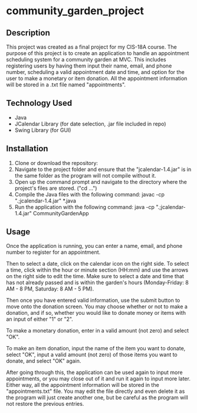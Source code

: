# community_garden_project

## Description
This project was created as a final project for my CIS-18A course. The purpose of this project is to create an application to handle an appointment scheduling system for a community garden at MVC. This includes registering users by having them input their name, email, and phone number, scheduling a valid appointment date and time, and option for the user to make a monetary or item donation. All the appointment information will be stored in a .txt file named "appointments".

## Technology Used
- Java
- JCalendar Library (for date selection, .jar file included in repo)
- Swing Library (for GUI)

## Installation
1. Clone or download the repository:
2. Navigate to the project folder and ensure that the "jcalendar-1.4.jar" is in the same folder as the program will not compile without it.
3. Open up the command prompt and navigate to the directory where the project's files are stored. ("cd \...")
4. Compile the Java files with the following command:
   javac -cp ".;jcalendar-1.4.jar" *.java
5. Run the application with the following command:
   java -cp ".;jcalendar-1.4.jar" CommunityGardenApp

## Usage
Once the application is running, you can enter a name, email, and phone number to register for an appointment.

Then to select a date, click on the calendar icon on the right side. To select a time, click within the hour or minute section (HH:mm) and use the arrows on the right side to edit the time. Make sure to select a date and time that has not already passed and is within the garden's hours (Monday-Friday: 8 AM - 8 PM, Saturday: 8 AM - 5 PM).

Then once you have entered valid information, use the submit button to move onto the donation screen. You may choose whether or not to make a donation, and if so, whether you would like to donate money or items with an input of either "1" or "2".

To make a monetary donation, enter in a valid amount (not zero) and select "OK".

To make an item donation, input the name of the item you want to donate, select "OK", input a valid amount (not zero) of those items you want to donate, and select "OK" again.

After going through this, the application can be used again to input more appointments, or you may close out of it and run it again to input more later. Either way, all the appointment information will be stored in the "appointments.txt" file. You may edit the file directly and even delete it as the program will just create another one, but be careful as the program will not restore the previous entries.
